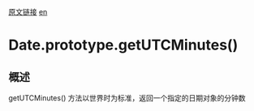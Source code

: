 <a href="https://developer.mozilla.org/zh-CN/docs/Web/JavaScript/Reference/Global_Objects/Date/getUTCMinutes" target="_blank">原文链接</a>
<a href="https://developer.mozilla.org/en-US/docs/Web/JavaScript/Reference/Global_Objects/Date/getUTCMinutes" target="_blank">en</a>

# Date.prototype.getUTCMinutes()

## 概述

getUTCMinutes() 方法以世界时为标准，返回一个指定的日期对象的分钟数